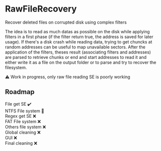 # RawFileRecovery
Recover deleted files on corrupted disk using complex filters

The idea is to read as much datas as possible on the disk while applying filters in a first phase (if the filter return true, the address is saved for later usage).
If there's a disk crash while reading data, trying to get chuncks at random addresses can be useful to map unavailable sectors.
After the application of the filters, theses result (associating filters and addresses) are parsed to retrieve chunks or end and start addresses to read it and either write it as a file on the output folder or to parse and try to recover the filesystem.

:warning: Work in progress, only raw file reading SE is poorly working

## Roadmap
File get SE :heavy_check_mark:\
NTFS File system :repeat:\
Regex get SE :x:\
FAT File system :x:\
Others file system :x:\
Global cleaning :x:\
GUI :x:\
Final cleaning :x:
